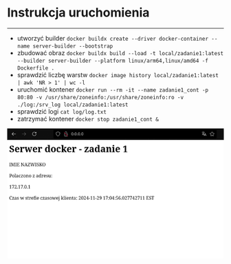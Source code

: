 # Instrukcja uruchomienia
---

* utworzyć builder `docker buildx create --driver docker-container --name server-builder --bootstrap`
* zbudować obraz `docker buildx build --load -t local/zadanie1:latest --builder server-builder --platform linux/arm64,linux/amd64 -f Dockerfile .`
* sprawdzić liczbę warstw `docker image history local/zadanie1:latest | awk 'NR > 1' | wc -l`
* uruchomić kontener `docker run --rm -it --name zadanie1_cont -p 80:80 -v /usr/share/zoneinfo:/usr/share/zoneinfo:ro -v ./log:/srv_log local/zadanie1:latest`
* sprawdzić logi `cat log/log.txt`
* zatrzymać kontener `docker stop zadanie1_cont &`

![strona](scr/site.png)
